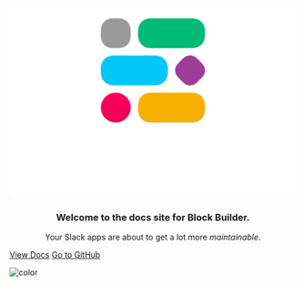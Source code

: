 
![logo](resources/images/main/logo-vertical.png)

<p align="center">
    <h3 align="center">Welcome to the docs site for Block Builder.</h3>
</p>

<p align="center">
    Your Slack apps are about to get a lot more <em>maintainable</em>.
</p>

[View Docs](#start)
[Go to GitHub](https://github.com/raycharius/slack-block-builder/)

![color](#f0f0f0)